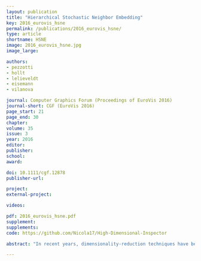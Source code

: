 ```yaml
---
layout: publication
title: "Hierarchical Stochastic Neighbor Embedding"
key: 2016_eurovis_hsne
permalink: /publications/2016_eurovis_hsne/
type: article
shortname: HSNE
image: 2016_eurovis_hsne.jpg
image_large:

authors:
- pezzotti
- hollt
- lelieveldt
- eisemann
- vilanova

journal: Computer Graphics Forum (Proceedings of EuroVis 2016)
journal-short: CGF (EuroVis 2016)
page_start: 21
page_end: 30
chapter:
volume: 35
issue: 3
year: 2016
editor:
publisher:
school:
award:

doi: 10.1111/cgf.12878
publisher-url:

project:
external-project:

videos:

pdf: 2016_eurovis_hsne.pdf
supplement:
supplements:
code: https://github.com/Nicola17/High-Dimensional-Inspector

abstract: "In recent years, dimensionality-reduction techniques have been developed and are widely used for hypothesis generation in Exploratory Data Analysis. However, these techniques are confronted with overcoming the trade-off between computation time and the quality of the provided dimensionality reduction. In this work, we address this limitation, by introducing Hierarchical Stochastic Neighbor Embedding (Hierarchical-SNE). Using a hierarchical representation of the data, we incorporate the well-known mantra of Overview-First, Details-On-Demand in non-linear dimensionality reduction. First, the analysis shows an embedding, that reveals only the dominant structures in the data (Overview). Then, by selecting structures that are visible in the overview, the user can filter the data and drill down in the hierarchy. While the user descends into the hierarchy, detailed visualizations of the high-dimensional structures will lead to new insights. In this paper, we explain how Hierarchical-SNE scales to the analysis of big datasets. In addition, we show its application potential in the visualization of Deep-Learning architectures and the analysis of hyperspectral images."

---
```

